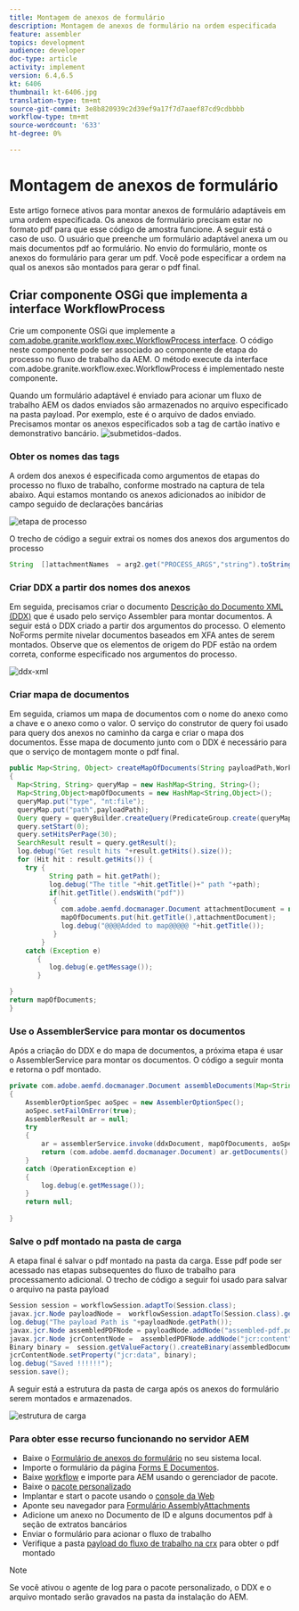 ```yaml
---
title: Montagem de anexos de formulário
description: Montagem de anexos de formulário na ordem especificada
feature: assembler
topics: development
audience: developer
doc-type: article
activity: implement
version: 6.4,6.5
kt: 6406
thumbnail: kt-6406.jpg
translation-type: tm+mt
source-git-commit: 3e8b820939c2d39ef9a17f7d7aaef87cd9cdbbbb
workflow-type: tm+mt
source-wordcount: '633'
ht-degree: 0%

---
```



# Montagem de anexos de formulário

Este artigo fornece ativos para montar anexos de formulário adaptáveis em uma ordem especificada. Os anexos de formulário precisam estar no formato pdf para que esse código de amostra funcione. A seguir está o caso de uso.
O usuário que preenche um formulário adaptável anexa um ou mais documentos pdf ao formulário.
No envio do formulário, monte os anexos do formulário para gerar um pdf. Você pode especificar a ordem na qual os anexos são montados para gerar o pdf final.

## Criar componente OSGi que implementa a interface WorkflowProcess

Crie um componente OSGi que implemente a [com.adobe.granite.workflow.exec.WorkflowProcess interface](https://helpx.adobe.com/experience-manager/6-5/sites/developing/using/reference-materials/javadoc/com/adobe/granite/workflow/exec/WorkflowProcess.html). O código neste componente pode ser associado ao componente de etapa do processo no fluxo de trabalho da AEM. O método execute da interface com.adobe.granite.workflow.exec.WorkflowProcess é implementado neste componente.

Quando um formulário adaptável é enviado para acionar um fluxo de trabalho AEM os dados enviados são armazenados no arquivo especificado na pasta payload. Por exemplo, este é o arquivo de dados enviado. Precisamos montar os anexos especificados sob a tag de cartão inativo e demonstrativo bancário.
![submetidos-dados](assets/submitted-data.JPG).

### Obter os nomes das tags

A ordem dos anexos é especificada como argumentos de etapas do processo no fluxo de trabalho, conforme mostrado na captura de tela abaixo. Aqui estamos montando os anexos adicionados ao inibidor de campo seguido de declarações bancárias

![etapa de processo](assets/process-step.JPG)

O trecho de código a seguir extrai os nomes dos anexos dos argumentos do processo

```java
String  []attachmentNames  = arg2.get("PROCESS_ARGS","string").toString().split(",");
```

### Criar DDX a partir dos nomes dos anexos

Em seguida, precisamos criar o documento [Descrição do Documento XML (DDX)](https://helpx.adobe.com/pdf/aem-forms/6-2/ddxRef.pdf) que é usado pelo serviço Assembler para montar documentos. A seguir está o DDX criado a partir dos argumentos do processo. O elemento NoForms permite nivelar documentos baseados em XFA antes de serem montados. Observe que os elementos de origem do PDF estão na ordem correta, conforme especificado nos argumentos do processo.

![ddx-xml](assets/ddx.PNG)

### Criar mapa de documentos

Em seguida, criamos um mapa de documentos com o nome do anexo como a chave e o anexo como o valor. O serviço do construtor de query foi usado para query dos anexos no caminho da carga e criar o mapa dos documentos. Esse mapa de documento junto com o DDX é necessário para que o serviço de montagem monte o pdf final.

```java
public Map<String, Object> createMapOfDocuments(String payloadPath,WorkflowSession workflowSession )
{
  Map<String, String> queryMap = new HashMap<String, String>();
  Map<String,Object>mapOfDocuments = new HashMap<String,Object>();
  queryMap.put("type", "nt:file");
  queryMap.put("path",payloadPath);
  Query query = queryBuilder.createQuery(PredicateGroup.create(queryMap),workflowSession.adaptTo(Session.class));
  query.setStart(0);
  query.setHitsPerPage(30);
  SearchResult result = query.getResult();
  log.debug("Get result hits "+result.getHits().size());
  for (Hit hit : result.getHits()) {
    try {
          String path = hit.getPath();
          log.debug("The title "+hit.getTitle()+" path "+path);
          if(hit.getTitle().endsWith("pdf"))
           {
             com.adobe.aemfd.docmanager.Document attachmentDocument = new com.adobe.aemfd.docmanager.Document(path);
             mapOfDocuments.put(hit.getTitle(),attachmentDocument);
             log.debug("@@@@Added to map@@@@@ "+hit.getTitle());
           }
        }
    catch (Exception e)
       {
          log.debug(e.getMessage());
       }

}
return mapOfDocuments;
}
```

### Use o AssemblerService para montar os documentos

Após a criação do DDX e do mapa de documentos, a próxima etapa é usar o AssemblerService para montar os documentos.
O código a seguir monta e retorna o pdf montado.

```java
private com.adobe.aemfd.docmanager.Document assembleDocuments(Map<String, Object> mapOfDocuments, com.adobe.aemfd.docmanager.Document ddxDocument)
{
    AssemblerOptionSpec aoSpec = new AssemblerOptionSpec();
    aoSpec.setFailOnError(true);
    AssemblerResult ar = null;
    try
    {
        ar = assemblerService.invoke(ddxDocument, mapOfDocuments, aoSpec);
        return (com.adobe.aemfd.docmanager.Document) ar.getDocuments().get("GeneratedDocument.pdf");
    }
    catch (OperationException e)
    {
        log.debug(e.getMessage());
    }
    return null;
    
}
```

### Salve o pdf montado na pasta de carga

A etapa final é salvar o pdf montado na pasta da carga. Esse pdf pode ser acessado nas etapas subsequentes do fluxo de trabalho para processamento adicional.
O trecho de código a seguir foi usado para salvar o arquivo na pasta payload

```java
Session session = workflowSession.adaptTo(Session.class);
javax.jcr.Node payloadNode =  workflowSession.adaptTo(Session.class).getNode(workItem.getWorkflowData().getPayload().toString());
log.debug("The payload Path is "+payloadNode.getPath());
javax.jcr.Node assembledPDFNode = payloadNode.addNode("assembled-pdf.pdf", "nt:file"); 
javax.jcr.Node jcrContentNode =  assembledPDFNode.addNode("jcr:content", "nt:resource");
Binary binary =  session.getValueFactory().createBinary(assembledDocument.getInputStream());
jcrContentNode.setProperty("jcr:data", binary);
log.debug("Saved !!!!!!"); 
session.save();
```

A seguir está a estrutura da pasta de carga após os anexos do formulário serem montados e armazenados.

![estrutura de carga](assets/payload-structure.JPG)

### Para obter esse recurso funcionando no servidor AEM

* Baixe o [Formulário de anexos do formulário](assets/assemble-form-attachments-af.zip) no seu sistema local.
* Importe o formulário da página [Forms E Documentos](http://localhost:4502/aem/forms.html/content/dam/formsanddocuments).
* Baixe [workflow](assets/assemble-form-attachments.zip) e importe para AEM usando o gerenciador de pacote.
* Baixe o [pacote personalizado](assets/assembletaskattachments.assembletaskattachments.core-1.0-SNAPSHOT.jar)
* Implantar e start o pacote usando o [console da Web](http://localhost:4502/system/console/bundles)
* Aponte seu navegador para [Formulário AssemblyAttachments](http://localhost:4502/content/dam/formsanddocuments/assembleattachments/jcr:content?wcmmode=disabled)
* Adicione um anexo no Documento de ID e alguns documentos pdf à seção de extratos bancários
* Enviar o formulário para acionar o fluxo de trabalho
* Verifique a pasta [payload do fluxo de trabalho na crx](http://localhost:4502/crx/de/index.jsp#/var/fd/dashboard/payload) para obter o pdf montado

>[!NOTE]
> Se você ativou o agente de log para o pacote personalizado, o DDX e o arquivo montado serão gravados na pasta da instalação do AEM.

